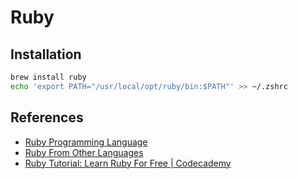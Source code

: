 # Ruby

## Installation

```bash
brew install ruby
echo 'export PATH="/usr/local/opt/ruby/bin:$PATH"' >> ~/.zshrc
```

## References

- [Ruby Programming Language](https://www.ruby-lang.org/en/)
- [Ruby From Other Languages](https://www.ruby-lang.org/en/documentation/ruby-from-other-languages/)
- [Ruby Tutorial: Learn Ruby For Free | Codecademy](https://www.codecademy.com/learn/learn-ruby)
